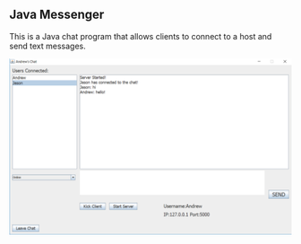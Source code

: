 ## **Java Messenger**
This is a Java chat program that allows clients to connect to a host and send text messages.

![Demo](demo.png)
